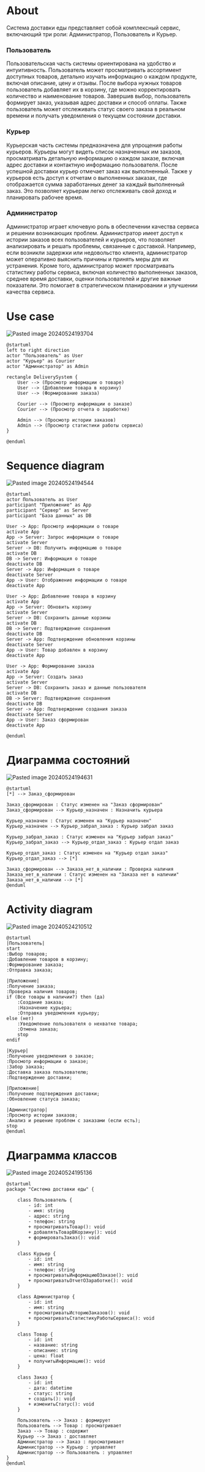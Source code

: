 # About
Система доставки еды представляет собой комплексный сервис, включающий три роли: Администратор, Пользователь и Курьер.

### Пользователь
Пользовательская часть системы ориентирована на удобство и интуитивность. Пользователь может просматривать ассортимент доступных товаров, детально изучать информацию о каждом продукте, включая описание, цену и отзывы. После выбора нужных товаров пользователь добавляет их в корзину, где можно корректировать количество и наименование товаров. Завершив выбор, пользователь формирует заказ, указывая адрес доставки и способ оплаты. Также пользователь может отслеживать статус своего заказа в реальном времени и получать уведомления о текущем состоянии доставки.

### Курьер
Курьерская часть системы предназначена для упрощения работы курьеров. Курьеры могут видеть список назначенных им заказов, просматривать детальную информацию о каждом заказе, включая адрес доставки и контактную информацию пользователя. После успешной доставки курьер отмечает заказ как выполненный. Также у курьеров есть доступ к отчетам о выполненных заказах, где отображается сумма заработанных денег за каждый выполненный заказ. Это позволяет курьерам легко отслеживать свой доход и планировать рабочее время.

### Администратор
Администратор играет ключевую роль в обеспечении качества сервиса и решении возникающих проблем. Администратор имеет доступ к истории заказов всех пользователей и курьеров, что позволяет анализировать и решать проблемы, связанные с доставкой. Например, если возникли задержки или недовольство клиента, администратор может оперативно выяснить причины и принять меры для их устранения. Кроме того, администратор может просматривать статистику работы сервиса, включая количество выполненных заказов, среднее время доставки, оценки пользователей и другие важные показатели. Это помогает в стратегическом планировании и улучшении качества сервиса.

# Use case
![Pasted image 20240524193704](https://github.com/Misha224/test/assets/114202713/f7da4634-3fb7-49e0-8f94-4ce72f1ed3f3)
```
@startuml
left to right direction
actor "Пользователь" as User
actor "Курьер" as Courier
actor "Администратор" as Admin

rectangle DeliverySystem {
    User --> (Просмотр информации о товаре)
    User --> (Добавление товара в корзину)
    User --> (Формирование заказа)

    Courier --> (Просмотр информации о заказе)
    Courier --> (Просмотр отчета о заработке)

    Admin --> (Просмотр истории заказов)
    Admin --> (Просмотр статистики работы сервиса)
}

@enduml
```
# Sequence diagram
![Pasted image 20240524194544](https://github.com/Misha224/test/assets/114202713/2da55348-a6f8-442c-833c-48fbc8189c22)

```plantuml
@startuml
actor Пользователь as User
participant "Приложение" as App
participant "Сервер" as Server
participant "База данных" as DB

User -> App: Просмотр информации о товаре
activate App
App -> Server: Запрос информации о товаре
activate Server
Server -> DB: Получить информацию о товаре
activate DB
DB -> Server: Информация о товаре
deactivate DB
Server -> App: Информация о товаре
deactivate Server
App -> User: Отображение информации о товаре
deactivate App

User -> App: Добавление товара в корзину
activate App
App -> Server: Обновить корзину
activate Server
Server -> DB: Сохранить данные корзины
activate DB
DB -> Server: Подтверждение сохранения
deactivate DB
Server -> App: Подтверждение обновления корзины
deactivate Server
App -> User: Товар добавлен в корзину
deactivate App

User -> App: Формирование заказа
activate App
App -> Server: Создать заказ
activate Server
Server -> DB: Сохранить заказ и данные пользователя
activate DB
DB -> Server: Подтверждение сохранения
deactivate DB
Server -> App: Подтверждение создания заказа
deactivate Server
App -> User: Заказ сформирован
deactivate App

@enduml

```
# Диаграмма состояний
![Pasted image 20240524194631](https://github.com/Misha224/test/assets/114202713/c1b5cbfc-00e2-40f6-aee6-5e99a3a54823)

```plantuml
@startuml
[*] --> Заказ_сформирован

Заказ_сформирован : Статус изменен на "Заказ сформирован"
Заказ_сформирован --> Курьер_назначен : Назначить курьера

Курьер_назначен : Статус изменен на "Курьер назначен"
Курьер_назначен --> Курьер_забрал_заказ : Курьер забрал заказ

Курьер_забрал_заказ : Статус изменен на "Курьер забрал заказ"
Курьер_забрал_заказ --> Курьер_отдал_заказ : Курьер отдал заказ

Курьер_отдал_заказ : Статус изменен на "Курьер отдал заказ"
Курьер_отдал_заказ --> [*]

Заказ_сформирован --> Заказа_нет_в_наличии : Проверка наличия
Заказа_нет_в_наличии : Статус изменен на "Заказа нет в наличии"
Заказа_нет_в_наличии --> [*]
@enduml
```

# Activity diagram
![Pasted image 20240524210512](https://github.com/Misha224/test/assets/114202713/2afb69d0-93f5-4b54-9316-5a1b94b51578)

```plantuml
@startuml
|Пользователь|
start
:Выбор товаров;
:Добавление товаров в корзину;
:Формирование заказа;
:Отправка заказа;

|Приложение|
:Получение заказа;
:Проверка наличия товаров;
if (Все товары в наличии?) then (да)
    :Создание заказа;
    :Назначение курьера;
    :Отправка уведомления курьеру;
else (нет)
    :Уведомление пользователя о нехватке товара;
    :Отмена заказа;
    stop
endif

|Курьер|
:Получение уведомления о заказе;
:Просмотр информации о заказе;
:Забор заказа;
:Доставка заказа пользователю;
:Подтверждение доставки;

|Приложение|
:Получение подтверждения доставки;
:Обновление статуса заказа;

|Администратор|
:Просмотр истории заказов;
:Анализ и решение проблем с заказами (если есть);
stop
@enduml

```

# Диаграмма классов
![Pasted image 20240524195136](https://github.com/Misha224/test/assets/114202713/a3e94b58-d96f-441f-8d0c-e0662005625e)

```plantuml
@startuml
package "Система доставки еды" {
    
    class Пользователь {
        - id: int
        - имя: string
        - адрес: string
        - телефон: string
        + просматриватьТовар(): void
        + добавлятьТоварВКорзину(): void
        + формироватьЗаказ(): void
    }
    
    class Курьер {
        - id: int
        - имя: string
        - телефон: string
        + просматриватьИнформациюОЗаказе(): void
        + просматриватьОтчетОЗаработке(): void
    }

    class Администратор {
        - id: int
        - имя: string
        + просматриватьИсториюЗаказов(): void
        + просматриватьСтатистикуРаботыСервиса(): void
    }

    class Товар {
        - id: int
        - название: string
        - описание: string
        - цена: float
        + получитьИнформацию(): void
    }

    class Заказ {
        - id: int
        - дата: datetime
        - статус: string
        + создать(): void
        + изменитьСтатус(): void
    }

    Пользователь --> Заказ : формирует
    Пользователь --> Товар : просматривает
    Заказ --> Товар : содержит
    Курьер --> Заказ : доставляет
    Администратор --> Заказ : просматривает
    Администратор --> Курьер : управляет
    Администратор --> Пользователь : управляет
}
@enduml
```

